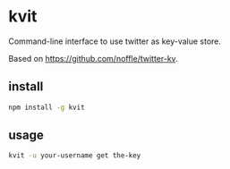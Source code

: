 # kvit
Command-line interface to use twitter as key-value store.

Based on https://github.com/noffle/twitter-kv.

## install

```bash
npm install -g kvit
```

## usage

```bash
kvit -u your-username get the-key
```
